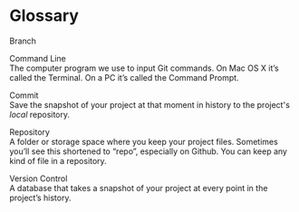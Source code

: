 # Glossary

Branch  

Command Line  
The computer program we use to input Git commands. On Mac OS X it’s called the Terminal. On a PC it’s called the Command Prompt.

Commit  
Save the snapshot of your project at that moment in history to the project's *local* repository.

Repository  
A folder or storage space where you keep your project files. Sometimes you’ll see this shortened to “repo”, especially on Github. You can keep any kind of file in a repository.

Version Control  
A database that takes a snapshot of your project at every point in the project’s history.
